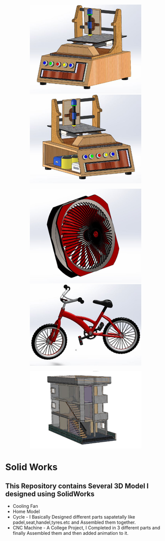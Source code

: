 
  <p align="center">
  <img src="images/cnc2.jpg" width="350" title="cnc">
  <img src="images/cnc1.jpg" width="350" alt="accessibility text">

  </p>

<p align="center">
  <img src="images/fan.jpg"  width="350" alt="accessibility text">
   <img src="images/cycle.jpg" width="350" title="cycle">
</p>

<p align="center">
  <img src="images/home.jpg" width="350" title="cycle">
</p>


# Solid Works
<h2>This Repository contains Several 3D Model I designed using SolidWorks</h2>

* Cooling Fan
* Home Model
* Cycle - I Basically Designed different parts sapatetally like padel,seat,handel,tyres.etc and Assembled them together.
* CNC Machine - A College Project, I Completed in 3 different parts and finally Assembled them and then added animation to it.
